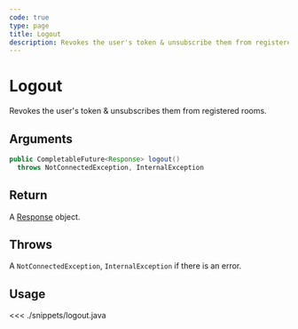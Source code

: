 ```yaml
---
code: true
type: page
title: Logout
description: Revokes the user's token & unsubscribe them from registered rooms.
---
```


# Logout

Revokes the user's token & unsubscribes them from registered rooms.

## Arguments

```java
public CompletableFuture<Response> logout()
  throws NotConnectedException, InternalException
```

## Return

A [Response](/sdk/java/3/core-classes/response) object.

## Throws

A `NotConnectedException`, `InternalException` if there is an error.

## Usage

<<< ./snippets/logout.java
